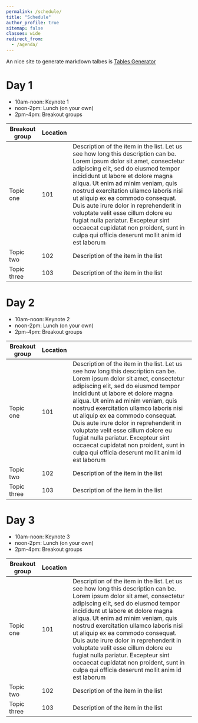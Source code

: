 ```yaml
---
permalink: /schedule/
title: "Schedule"
author_profile: true
sitemap: false
classes: wide
redirect_from: 
  - /agenda/
---
```


An nice site to generate markdown talbes is [Tables Generator](http://www.tablesgenerator.com/markdown_tables)

# Day 1

* 10am-noon: Keynote 1
* noon-2pm: Lunch (on your own)
* 2pm-4pm: Breakout groups

| Breakout group  | Location  |                                                              |
| --------------- | --------- | ------------------------------------------------------------ |
| Topic one       | 101       | Description of the item in the list. Let us see how long this description can be. Lorem ipsum dolor sit amet, consectetur adipiscing elit, sed do eiusmod tempor incididunt ut labore et dolore magna aliqua. Ut enim ad minim veniam, quis nostrud exercitation ullamco laboris nisi ut aliquip ex ea commodo consequat. Duis aute irure dolor in reprehenderit in voluptate velit esse cillum dolore eu fugiat nulla pariatur. Excepteur sint occaecat cupidatat non proident, sunt in culpa qui officia deserunt mollit anim id est laborum |
| Topic two       | 102       | Description of the item in the list                          |
| Topic three     | 103       | Description of the item in the list                          |

# Day 2

* 10am-noon: Keynote 2
* noon-2pm: Lunch (on your own)
* 2pm-4pm: Breakout groups

| Breakout group  | Location  |                                                              |
| --------------- | --------- | ------------------------------------------------------------ |
| Topic one       | 101       | Description of the item in the list. Let us see how long this description can be. Lorem ipsum dolor sit amet, consectetur adipiscing elit, sed do eiusmod tempor incididunt ut labore et dolore magna aliqua. Ut enim ad minim veniam, quis nostrud exercitation ullamco laboris nisi ut aliquip ex ea commodo consequat. Duis aute irure dolor in reprehenderit in voluptate velit esse cillum dolore eu fugiat nulla pariatur. Excepteur sint occaecat cupidatat non proident, sunt in culpa qui officia deserunt mollit anim id est laborum |
| Topic two       | 102       | Description of the item in the list                          |
| Topic three     | 103       | Description of the item in the list                          |

# Day 3

* 10am-noon: Keynote 3
* noon-2pm: Lunch (on your own)
* 2pm-4pm: Breakout groups

| Breakout group  | Location  |                                                              |
| --------------- | --------- | ------------------------------------------------------------ |
| Topic one       | 101       | Description of the item in the list. Let us see how long this description can be. Lorem ipsum dolor sit amet, consectetur adipiscing elit, sed do eiusmod tempor incididunt ut labore et dolore magna aliqua. Ut enim ad minim veniam, quis nostrud exercitation ullamco laboris nisi ut aliquip ex ea commodo consequat. Duis aute irure dolor in reprehenderit in voluptate velit esse cillum dolore eu fugiat nulla pariatur. Excepteur sint occaecat cupidatat non proident, sunt in culpa qui officia deserunt mollit anim id est laborum |
| Topic two       | 102       | Description of the item in the list                          |
| Topic three     | 103       | Description of the item in the list                          |